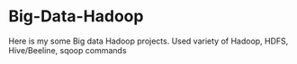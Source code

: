 # Big-Data-Hadoop
Here is my some Big data Hadoop projects. Used variety of Hadoop, HDFS, Hive/Beeline, sqoop commands
